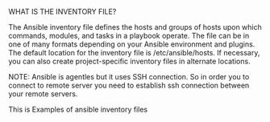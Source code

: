 WHAT IS THE INVENTORY FILE?

The Ansible inventory file defines the hosts and groups of hosts upon which commands, modules, and tasks in a playbook operate. The file can be in one of many formats depending on your Ansible environment and plugins. The default location for the inventory file is /etc/ansible/hosts. If necessary, you can also create project-specific inventory files in alternate locations.

NOTE: Ansible is agentles but it uses SSH connection. So in order you to connect to remote server you need to establish ssh connection between your remote servers.

This is Examples of ansible inventory files
